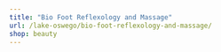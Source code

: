 ```yaml
---
title: "Bio Foot Reflexology and Massage"
url: /lake-oswego/bio-foot-reflexology-and-massage/
shop: beauty
---
```

